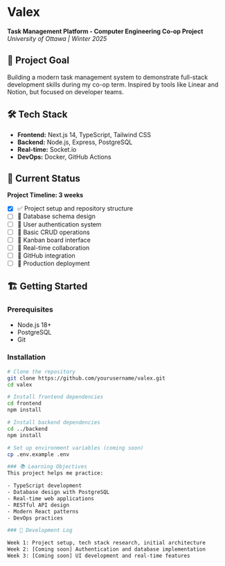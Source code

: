 # Valex
**Task Management Platform - Computer Engineering Co-op Project**  
*University of Ottawa | Winter 2025*

## 🎯 Project Goal
Building a modern task management system to demonstrate full-stack development skills during my co-op term. Inspired by tools like Linear and Notion, but focused on developer teams.

## 🛠 Tech Stack
- **Frontend:** Next.js 14, TypeScript, Tailwind CSS
- **Backend:** Node.js, Express, PostgreSQL
- **Real-time:** Socket.io
- **DevOps:** Docker, GitHub Actions

## 🚧 Current Status
**Project Timeline: 3 weeks**

- [x] ✅ Project setup and repository structure
- [ ] 🔨 Database schema design
- [ ] 🔨 User authentication system
- [ ] 🔨 Basic CRUD operations
- [ ] 🔨 Kanban board interface
- [ ] 🔨 Real-time collaboration
- [ ] 🔨 GitHub integration
- [ ] 🔨 Production deployment

## 🏗 Getting Started

### Prerequisites
- Node.js 18+
- PostgreSQL
- Git

### Installation
```bash
# Clone the repository
git clone https://github.com/yourusername/valex.git
cd valex

# Install frontend dependencies
cd frontend
npm install

# Install backend dependencies
cd ../backend
npm install

# Set up environment variables (coming soon)
cp .env.example .env

### 📚 Learning Objectives
This project helps me practice:

- TypeScript development
- Database design with PostgreSQL
- Real-time web applications
- RESTful API design
- Modern React patterns
- DevOps practices

### 📝 Development Log

Week 1: Project setup, tech stack research, initial architecture
Week 2: [Coming soon] Authentication and database implementation
Week 3: [Coming soon] UI development and real-time features